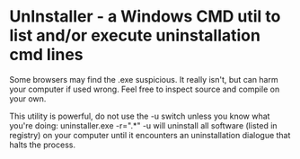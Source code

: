 # UnInstaller - a Windows CMD util to list and/or execute uninstallation cmd lines

Some browsers may find the .exe suspicious. It really isn't, but can harm your computer if used wrong.
Feel free to inspect source and compile on your own.

This utility is powerful, do not use the -u switch unless you know what you're doing: 
uninstaller.exe -r=".*" -u 
will uninstall all software (listed in registry) on your computer until it encounters an uninstallation dialogue that halts the process.
